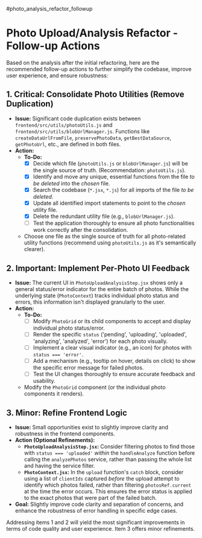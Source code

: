 #photo_analysis_refactor_followup
# Photo Upload/Analysis Refactor - Follow-up Actions

Based on the analysis after the initial refactoring, here are the recommended follow-up actions to further simplify the codebase, improve user experience, and ensure robustness:

## 1. Critical: Consolidate Photo Utilities (Remove Duplication)

*   **Issue:** Significant code duplication exists between `frontend/src/utils/photoUtils.js` and `frontend/src/utils/blobUrlManager.js`. Functions like `createDataUrlFromFile`, `preservePhotoData`, `getBestDataSource`, `getPhotoUrl`, etc., are defined in both files.
*   **Action:**
    *   **To-Do:**
        *   [x] Decide which file (`photoUtils.js` or `blobUrlManager.js`) will be the single source of truth. (Recommendation: `photoUtils.js`).
        *   [x] Identify and move any unique, essential functions from the file *to be deleted* into the *chosen* file.
        *   [x] Search the codebase (`*.jsx`, `*.js`) for all imports of the file *to be deleted*.
        *   [x] Update all identified import statements to point to the *chosen* utility file.
        *   [x] Delete the redundant utility file (e.g., `blobUrlManager.js`).
        *   [ ] Test the application thoroughly to ensure all photo functionalities work correctly after the consolidation.
    *   Choose one file as the single source of truth for all photo-related utility functions (recommend using `photoUtils.js` as it's semantically clearer).

## 2. Important: Implement Per-Photo UI Feedback

*   **Issue:** The current UI in `PhotoUploadAnalysisStep.jsx` shows only a general status/error indicator for the entire batch of photos. While the underlying state (`PhotoContext`) tracks individual photo status and errors, this information isn't displayed granularly to the user.
*   **Action:**
    *   **To-Do:**
        *   [ ] Modify `PhotoGrid` or its child components to accept and display individual photo status/error.
        *   [ ] Render the specific `status` ('pending', 'uploading', 'uploaded', 'analyzing', 'analyzed', 'error') for each photo visually.
        *   [ ] Implement a clear visual indicator (e.g., an icon) for photos with `status === 'error'`.
        *   [ ] Add a mechanism (e.g., tooltip on hover, details on click) to show the specific error message for failed photos.
        *   [ ] Test the UI changes thoroughly to ensure accurate feedback and usability.
    *   Modify the `PhotoGrid` component (or the individual photo components it renders).

## 3. Minor: Refine Frontend Logic

*   **Issue:** Small opportunities exist to slightly improve clarity and robustness in the frontend components.
*   **Action (Optional Refinements):**
    *   **`PhotoUploadAnalysisStep.jsx`:** Consider filtering photos to find those with `status === 'uploaded'` *within* the `handleAnalyze` function before calling the `analyzePhotos` service, rather than passing the whole list and having the service filter.
    *   **`PhotoContext.jsx`:** In the `upload` function's `catch` block, consider using a list of `clientIds` captured *before* the upload attempt to identify which photos failed, rather than filtering `photosRef.current` at the time the error occurs. This ensures the error status is applied to the exact photos that were part of the failed batch.
*   **Goal:** Slightly improve code clarity and separation of concerns, and enhance the robustness of error handling in specific edge cases.

Addressing items 1 and 2 will yield the most significant improvements in terms of code quality and user experience. Item 3 offers minor refinements.
